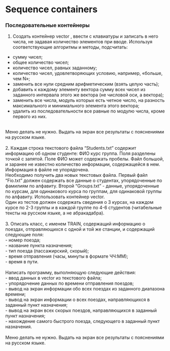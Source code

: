 ﻿# Sequence containers
### **Последовательные контейнеры**
1. Создать контейнер vector <int>, ввести с клавиатуры и записать в него числа, не задавая количество элементов при вводе. Используя соответствующие алгоритмы и методы, подсчитать:
 -  сумму чисел;
 -  общее количество чисел;
 -  количество чисел, равных заданному;
 -  количество чисел, удовлетворяющих условию, например, «больше, чем N»;
 -  заменить все нули средним арифметическим (взять целую часть);
 -  добавить к каждому элементу вектора сумму всех чисел из заданного интервала этого же вектора (не числовой оси, а вектора); 
 -  заменить все числа, модуль которых есть четное число, на разность максимального и минимального элемента этого вектора;
 -  удалить из последовательности все равные по модулю числа, кроме первого из них.
<br/>
Меню делать не нужно. Выдать на экран все результаты с пояснениями на русском языке.
<br/><br/>
2. Каждая строка текстового файла “Students.txt” содержит информацию об одном студенте: ФИО курс группа. Поля разделены точкой с запятой. Поле ФИО может содержать пробелы. Файл большой, и заранее не известно количество информации, содержащейся в нем. Информация в файле не упорядочена.
<br/>
Необходимо получить два новых текстовых файла. Первый файл “Fio.txt” должен содержать все данные о студентах, упорядоченные по фамилиям по алфавиту. Второй “Groups.txt” - данные, упорядоченные по курсам, для одинакового курса по группам, для одинаковой группы по алфавиту. Использовать контейнер vector.
<br/>
Один из тестов должен содержать сведения о 3 курсах, на каждом курсе по 2-3 группы и в каждой группе по 4-6 студентов (читабельные тексты на русском языке, а не абракадабра).
<br/><br/>
3. Описать класс, с именем TRAIN, содержащий информацию о поездах, отправляющихся с одной и той же станции, и содержащий следующие поля:<br/>
 -  номер поезда; <br/>
 -  название пункта назначения;<br/>
 -  тип поезда (пассажирский, скорый);<br/>
 -  время отправления (часы, минуты в формате ЧЧ:ММ);<br/>
 -  время в пути.<br/>
<br/>
Написать программу, выполняющую следующие действия:<br/>
 -  ввод данных в vector из текстового файла;<br/>
 -  упорядочение данных по времени отправления поездов;<br/>
 -  вывод на экран информации обо всех поездах из заданного диапазона времени;<br/>
 -  вывод на экран информации о всех поездах, направляющихся в заданный пункт назначения;<br/>
 -  вывод на экран всех скорых поездов, направляющихся в заданный пункт назначения;<br/>
 -  нахождение самого быстрого поезда, следующего в заданный пункт назначения.<br/>
<br/>
Меню делать не нужно. Выдать на экран все результаты с пояснениями на русском языке.
